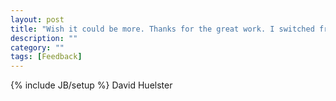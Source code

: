 ```yaml
---
layout: post
title: "Wish it could be more. Thanks for the great work. I switched from a prescriptive system in Nov 2014, futaba. Can not imagine going back."
description: ""
category: ""
tags: [Feedback]
---
```

{% include JB/setup %}
David Huelster

